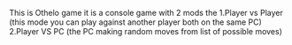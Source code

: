 This is Othelo game it is a console game with 2 mods the 
1.Player vs Player (this mode you can play against another player both on the same PC)
2.Player VS PC (the PC making random moves from list of possible moves)
